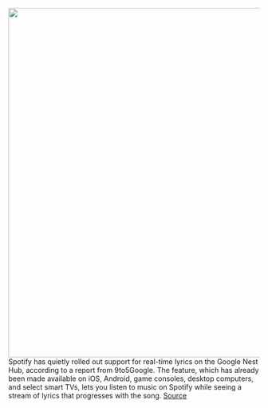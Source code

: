 <img src='https://cdn.vox-cdn.com/thumbor/mvEVhC8gNiLIox5ZpP5AyIiFROc=/0x0:2040x1360/1200x800/filters:focal(857x517:1183x843)/cdn.vox-cdn.com/uploads/chorus_image/image/71092628/dseifert_20210323_4485_0001.0.jpg' width='700px' /><br/>
Spotify has quietly rolled out support for real-time lyrics on the Google Nest Hub, according to a report from 9to5Google. The feature, which has already been made available on iOS, Android, game consoles, desktop computers, and select smart TVs, lets you listen to music on Spotify while seeing a stream of lyrics that progresses with the song.
<a href='https://www.theverge.com/2022/7/10/23202741/spotify-real-time-lyrics-google-nest-hub-max'> Source <a/>